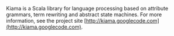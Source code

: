 Kiama is a Scala library for language processing based on attribute grammars,
term rewriting and abstract state machines. For more information, see the
project site [http://kiama.googlecode.com](http://kiama.googlecode.com).

